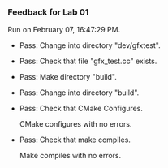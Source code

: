 ### Feedback for Lab 01

Run on February 07, 16:47:29 PM.

+ Pass: Change into directory "dev/gfxtest".

+ Pass: Check that file "gfx_test.cc" exists.

+ Pass: Make directory "build".

+ Pass: Change into directory "build".

+ Pass: Check that CMake Configures.

    CMake configures with no errors.



+ Pass: Check that make compiles.

    Make compiles with no errors.



